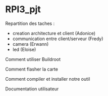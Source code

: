 # RPI3_pjt

Repartition des taches : 
- creation architecture et client (Adonice)
- communication entre client/serveur (Fredy)
- camera (Erwann)
- led (Eloise)

Comment utiliser Buildroot

Comment flasher la carte

Comment compiler et installer notre outil

Documentation utilisateur


